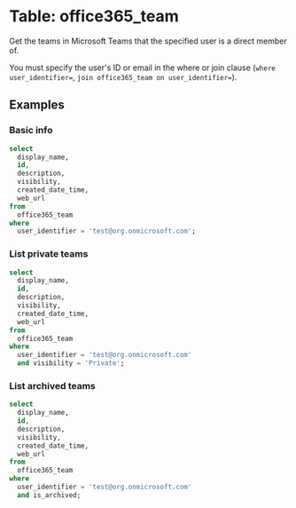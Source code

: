 # Table: office365_team

Get the teams in Microsoft Teams that the specified user is a direct member of.

You must specify the user's ID or email in the where or join clause (`where user_identifier=`, `join office365_team on user_identifier=`).

## Examples

### Basic info

```sql
select
  display_name,
  id,
  description,
  visibility,
  created_date_time,
  web_url
from
  office365_team
where
  user_identifier = 'test@org.onmicrosoft.com';
```

### List private teams

```sql
select
  display_name,
  id,
  description,
  visibility,
  created_date_time,
  web_url
from
  office365_team
where
  user_identifier = 'test@org.onmicrosoft.com'
  and visibility = 'Private';
```

### List archived teams

```sql
select
  display_name,
  id,
  description,
  visibility,
  created_date_time,
  web_url
from
  office365_team
where
  user_identifier = 'test@org.onmicrosoft.com'
  and is_archived;
```
